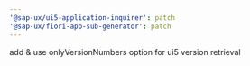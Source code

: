 ```yaml
---
'@sap-ux/ui5-application-inquirer': patch
'@sap-ux/fiori-app-sub-generator': patch
---
```


add & use onlyVersionNumbers option for ui5 version retrieval
